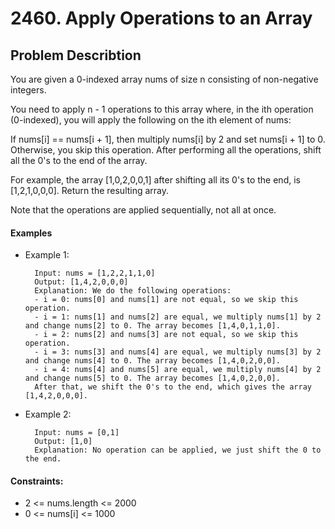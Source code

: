 # 2460. Apply Operations to an Array

## Problem Describtion

You are given a 0-indexed array nums of size n consisting of non-negative integers.

You need to apply n - 1 operations to this array where, in the ith operation (0-indexed), you will apply the following on the ith element of nums:

If nums[i] == nums[i + 1], then multiply nums[i] by 2 and set nums[i + 1] to 0. Otherwise, you skip this operation.
After performing all the operations, shift all the 0's to the end of the array.

For example, the array [1,0,2,0,0,1] after shifting all its 0's to the end, is [1,2,1,0,0,0].
Return the resulting array.

Note that the operations are applied sequentially, not all at once.

#### Examples 

- Example 1:

        Input: nums = [1,2,2,1,1,0]
        Output: [1,4,2,0,0,0]
        Explanation: We do the following operations:
        - i = 0: nums[0] and nums[1] are not equal, so we skip this operation.
        - i = 1: nums[1] and nums[2] are equal, we multiply nums[1] by 2 and change nums[2] to 0. The array becomes [1,4,0,1,1,0].
        - i = 2: nums[2] and nums[3] are not equal, so we skip this operation.
        - i = 3: nums[3] and nums[4] are equal, we multiply nums[3] by 2 and change nums[4] to 0. The array becomes [1,4,0,2,0,0].
        - i = 4: nums[4] and nums[5] are equal, we multiply nums[4] by 2 and change nums[5] to 0. The array becomes [1,4,0,2,0,0].
        After that, we shift the 0's to the end, which gives the array [1,4,2,0,0,0].

- Example 2:

        Input: nums = [0,1]
        Output: [1,0]
        Explanation: No operation can be applied, we just shift the 0 to the end.
 

#### Constraints:

- 2 <= nums.length <= 2000
- 0 <= nums[i] <= 1000
